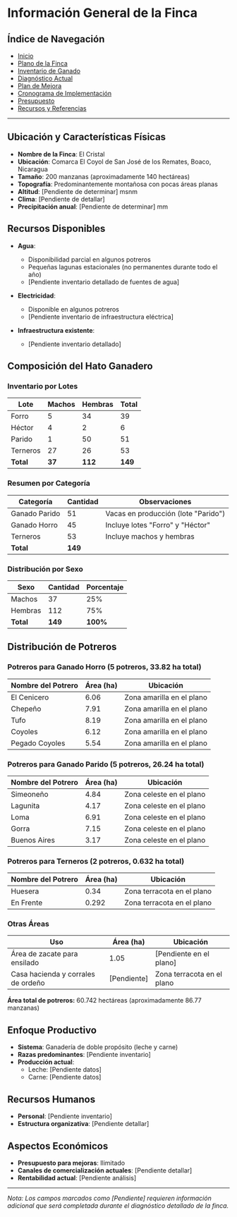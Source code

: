# Información General de la Finca

## Índice de Navegación

- [Inicio](./README.md)
- [Plano de la Finca](./plano_finca.md)
- [Inventario de Ganado](./inventario_ganado.md)
- [Diagnóstico Actual](./02_DiagnosticoActual.md)
- [Plan de Mejora](./03_PlanDeMejora.md)
- [Cronograma de Implementación](./04_CronogramaImplementacion.md)
- [Presupuesto](./05_Presupuesto.md)
- [Recursos y Referencias](./06_RecursosReferencias.md)

---

## Ubicación y Características Físicas

- **Nombre de la Finca**: El Cristal
- **Ubicación**: Comarca El Coyol de San José de los Remates, Boaco, Nicaragua
- **Tamaño**: 200 manzanas (aproximadamente 140 hectáreas)
- **Topografía**: Predominantemente montañosa con pocas áreas planas
- **Altitud**: [Pendiente de determinar] msnm
- **Clima**: [Pendiente de detallar]
- **Precipitación anual**: [Pendiente de determinar] mm

## Recursos Disponibles

- **Agua**: 
  - Disponibilidad parcial en algunos potreros
  - Pequeñas lagunas estacionales (no permanentes durante todo el año)
  - [Pendiente inventario detallado de fuentes de agua]

- **Electricidad**: 
  - Disponible en algunos potreros
  - [Pendiente inventario de infraestructura eléctrica]

- **Infraestructura existente**:
  - [Pendiente inventario detallado]

## Composición del Hato Ganadero

### Inventario por Lotes

| Lote | Machos | Hembras | Total |
|------|--------|---------|-------|
| Forro | 5 | 34 | 39 |
| Héctor | 4 | 2 | 6 |
| Parido | 1 | 50 | 51 |
| Terneros | 27 | 26 | 53 |
| **Total** | **37** | **112** | **149** |

### Resumen por Categoría

| Categoría | Cantidad | Observaciones |
|-----------|----------|---------------|
| Ganado Parido | 51 | Vacas en producción (lote "Parido") |
| Ganado Horro | 45 | Incluye lotes "Forro" y "Héctor" |
| Terneros | 53 | Incluye machos y hembras |
| **Total** | **149** | |

### Distribución por Sexo

| Sexo | Cantidad | Porcentaje |
|------|----------|------------|
| Machos | 37 | 25% |
| Hembras | 112 | 75% |
| **Total** | **149** | **100%** |

## Distribución de Potreros

### Potreros para Ganado Horro (5 potreros, 33.82 ha total)

| Nombre del Potrero | Área (ha) | Ubicación |
|-------------------|-----------|-----------|
| El Cenicero | 6.06 | Zona amarilla en el plano |
| Chepeño | 7.91 | Zona amarilla en el plano |
| Tufo | 8.19 | Zona amarilla en el plano |
| Coyoles | 6.12 | Zona amarilla en el plano |
| Pegado Coyoles | 5.54 | Zona amarilla en el plano |

### Potreros para Ganado Parido (5 potreros, 26.24 ha total)

| Nombre del Potrero | Área (ha) | Ubicación |
|-------------------|-----------|-----------|
| Simeoneño | 4.84 | Zona celeste en el plano |
| Lagunita | 4.17 | Zona celeste en el plano |
| Loma | 6.91 | Zona celeste en el plano |
| Gorra | 7.15 | Zona celeste en el plano |
| Buenos Aires | 3.17 | Zona celeste en el plano |

### Potreros para Terneros (2 potreros, 0.632 ha total)

| Nombre del Potrero | Área (ha) | Ubicación |
|-------------------|-----------|-----------|
| Huesera | 0.34 | Zona terracota en el plano |
| En Frente | 0.292 | Zona terracota en el plano |

### Otras Áreas

| Uso | Área (ha) | Ubicación |
|-----|-----------|-----------|
| Área de zacate para ensilado | 1.05 | [Pendiente en el plano] |
| Casa hacienda y corrales de ordeño | [Pendiente] | Zona terracota en el plano |

**Área total de potreros:** 60.742 hectáreas (aproximadamente 86.77 manzanas)

## Enfoque Productivo

- **Sistema**: Ganadería de doble propósito (leche y carne)
- **Razas predominantes**: [Pendiente inventario]
- **Producción actual**: 
  - Leche: [Pendiente datos]
  - Carne: [Pendiente datos]

## Recursos Humanos

- **Personal**: [Pendiente inventario]
- **Estructura organizativa**: [Pendiente detallar]

## Aspectos Económicos

- **Presupuesto para mejoras**: Ilimitado
- **Canales de comercialización actuales**: [Pendiente detallar]
- **Rentabilidad actual**: [Pendiente análisis]

---

*Nota: Los campos marcados como [Pendiente] requieren información adicional que será completada durante el diagnóstico detallado de la finca.*
